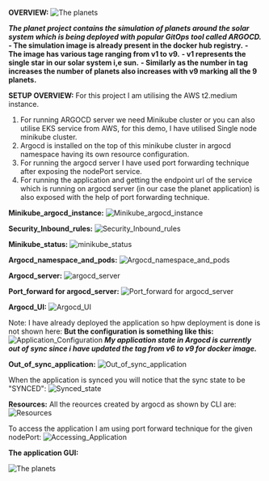 **OVERVIEW:**
![The planets](Screenshots/The_planets.png)

***The planet project contains the simulation of planets around the solar system which is being deployed with popular GitOps tool called ARGOCD.***
**- The simulation image is already present in the docker hub registry.**
**- The image has various tage ranging from v1 to v9.**
**- v1 represents the single star in our solar system i,e sun.**
**- Similarly as the number in tag increases the number of planets also increases with v9 marking all the 9 planets.**

**SETUP OVERVIEW:**
For this project I am utilising the AWS t2.medium instance.
1) For running ARGOCD server we need Minikube cluster or you can also utilise EKS service from AWS, for this demo, I have utilised Single node minikube cluster.
2) Argocd is installed on the top of this minikube cluster in argocd namespace having its own resource configuration.
3) For running the argocd server I have used port forwarding technique after exposing the nodePort service.
4) For running the application and getting the endpoint url of the service which is running on argocd server (in our case the planet application) is also exposed with the help of port forwarding technique.

**Minikube_argocd_instance:**
![Minikube_argocd_instance](Screenshots/[Minikube_argocd_instance.png)

**Security_Inbound_rules:**
![Security_Inbound_rules](Screenshots/Security_Inbound_rules.png)

**Minikube_status:**
![minikube_status](Screenshots/minikube_status.png)

**Argocd_namespace_and_pods:**
![Argocd_namespace_and_pods](Screenshots/Argocd_namespace_and_pods.png)

**Argocd_server:**
![argocd_server](Screenshots/argocd_server.png)

**Port_forward for argocd_server:**
![Port_forward for argocd_server](Screenshots/Port_forward_for_argocd_server.png)

**Argocd_UI:**
![Argocd_UI](Screenshots/Argocd_UI.png)

Note: I have already deployed the application so hpw deployment is done is not shown here:
**But the configuration is something like this:**
![Application_Configuration](Screenshots/[Application_Configuration.png)
***My application state in Argocd is currently out of sync since i have updated the tag from v6 to v9 for docker image.***

**Out_of_sync_application:**
![Out_of_sync_application](Screenshots/Out_of_sync_application.png)


When the application is synced you will notice that the sync state to be "SYNCED":
![Synced_state](Screenshots/Synced_state.png)

**Resources:**
All the reources created by argocd as shown by CLI are:
![Resources](Screenshots/Resources.png)

To access the application I am using port forward technique for the given nodePort:
![Accessing_Application](Screenshots/Accessing_Application.png)


**The application GUI:**

![The planets](Screenshots/The_planets.png)


